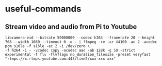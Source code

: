 # useful-commands

## Stream video and audio from Pi to Youtube
```
libcamera-vid --bitrate 50000000 --codec h264 --framerate 20 --height 768 --width 1080 --timeout 0 -o - | ffmpeg -re -ar 44100 -ac 2 -acodec pcm_s16le -f s16le -ac 2 -i /dev/zero \
-f h264 -i - -vcodec copy -acodec aac -ab 128k -g 50 -strict experimental -f flv -flvflags no_duration_filesize -preset veryfast "rtmps://x.rtmps.youtube.com:443/live2/xxx-xxx-xxx"
```
